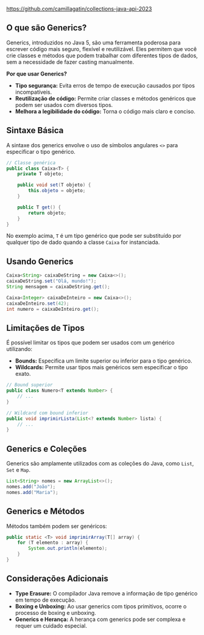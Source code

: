 https://github.com/camillagatin/collections-java-api-2023
## O que são Generics?
Generics, introduzidos no Java 5, são uma ferramenta poderosa para escrever código mais seguro, flexível e reutilizável. Eles permitem que você crie classes e métodos que podem trabalhar com diferentes tipos de dados, sem a necessidade de fazer casting manualmente.

**Por que usar Generics?**
- **Tipo segurança:** Evita erros de tempo de execução causados por tipos incompatíveis.
- **Reutilização de código:** Permite criar classes e métodos genéricos que podem ser usados com diversos tipos.
- **Melhora a legibilidade do código:** Torna o código mais claro e conciso.

## Sintaxe Básica
A sintaxe dos generics envolve o uso de símbolos angulares `<>` para especificar o tipo genérico.
```java
// Classe genérica
public class Caixa<T> {
    private T objeto;

    public void set(T objeto) {
        this.objeto = objeto;
    }

    public T get() {
        return objeto;
    }
}
```
No exemplo acima, `T` é um tipo genérico que pode ser substituído por qualquer tipo de dado quando a classe `Caixa` for instanciada.

## Usando Generics
```java
Caixa<String> caixaDeString = new Caixa<>();
caixaDeString.set("Olá, mundo!");
String mensagem = caixaDeString.get();

Caixa<Integer> caixaDeInteiro = new Caixa<>();
caixaDeInteiro.set(42);
int numero = caixaDeInteiro.get();
```

## Limitações de Tipos
É possível limitar os tipos que podem ser usados com um genérico utilizando:
- **Bounds:** Especifica um limite superior ou inferior para o tipo genérico.
- **Wildcards:** Permite usar tipos mais genéricos sem especificar o tipo exato.

```java
// Bound superior
public class Numero<T extends Number> {
    // ...
}

// Wildcard com bound inferior
public void imprimirLista(List<? extends Number> lista) {
    // ...
}
```

## Generics e Coleções
Generics são amplamente utilizados com as coleções do Java, como `List`, `Set` e `Map`.
```java
List<String> nomes = new ArrayList<>();
nomes.add("João");
nomes.add("Maria");
```

## Generics e Métodos
Métodos também podem ser genéricos:
```java
public static <T> void imprimirArray(T[] array) {
    for (T elemento : array) {
        System.out.println(elemento);
    }
}
```

## Considerações Adicionais
- **Type Erasure:** O compilador Java remove a informação de tipo genérico em tempo de execução.
- **Boxing e Unboxing:** Ao usar generics com tipos primitivos, ocorre o processo de boxing e unboxing.
- **Generics e Herança:** A herança com generics pode ser complexa e requer um cuidado especial.